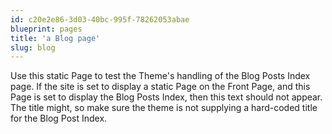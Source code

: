 ```yaml
---
id: c20e2e86-3d03-40bc-995f-78262053abae
blueprint: pages
title: 'a Blog page'
slug: blog
---
```

Use this static Page to test the Theme's handling of the Blog Posts Index page. If the site is set to display a static Page on the Front Page, and this Page is set to display the Blog Posts Index, then this text should not appear. The title might, so make sure the theme is not supplying a hard-coded title for the Blog Post Index.